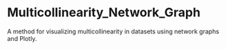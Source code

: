 # Multicollinearity_Network_Graph
A method for visualizing multicollinearity in datasets using network graphs and Plotly.
